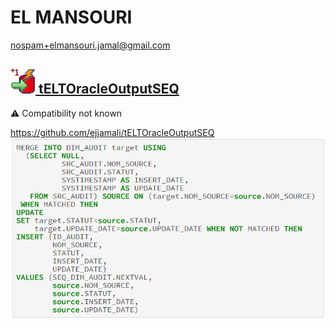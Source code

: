 # EL MANSOURI
  <nospam+elmansouri.jamal@gmail.com>

## <a href='./components/tELTOracleOutputSEQ/readme.md'><img src='./components/tELTOracleOutputSEQ/logo.jpg' width='40' height='40'> tELTOracleOutputSEQ</a>
 :warning: Compatibility not known

https://github.com/ejjamali/tELTOracleOutputSEQ
<img src='./components/tELTOracleOutputSEQ/sample.jpg'>
